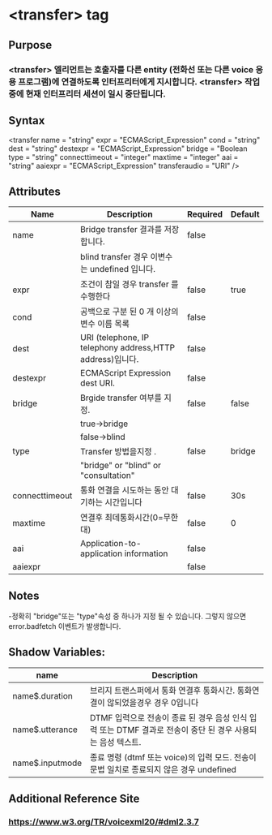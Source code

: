 # \<transfer> tag
## Purpose 
### \<transfer> 엘리먼트는 호출자를 다른 entity (전화선 또는 다른 voice 응용 프로그램)에 연결하도록 인터프리터에게 지시합니다. \<transfer> 작업 중에 현재 인터프리터 세션이 일시 중단됩니다.

## Syntax
\<transfer
name = "string"
expr = "ECMAScript_Expression"
cond = "string"
dest = "string"
destexpr = "ECMAScript_Expression"
bridge = "Boolean
type = "string"
connecttimeout = "integer"
maxtime = "integer"
aai = "string"
aaiexpr = "ECMAScript_Expression"
transferaudio = "URI"
/>



## Attributes
|Name |Description |Required |Default|
|-----|------------|---------|-------|
|name|Bridge transfer 결과를 저장합니다.|false||
|     |blind transfer  경우 이변수는 undefined 입니다.|||
|expr|조건이 참일 경우 transfer 를 수행한다|false|true|
|cond|공백으로 구분 된 0 개 이상의 변수 이름 목록|false||
|dest|URI (telephone, IP telephony address,HTTP address)입니다.|false||
|destexpr|ECMAScript Expression  dest URI.|false||
|bridge|Brgide transfer 여부를 지정.|false|false|
||true->bridge|||
||false->blind|||
|type|Transfer 방법을지정 .|false|bridge|
||"bridge" or "blind" or "consultation"||
|connecttimeout|통화 연결을 시도하는 동안 대기하는 시간입니다|false|30s|
|maxtime|연결후 최데통화시간(0=무한대)|false|0|
|aai|Application-to-application information|false||
|aaiexpr||false||




## Notes
-정확히 "bridge"또는 "type"속성 중 하나가 지정 될 수 있습니다. 그렇지 않으면 error.badfetch 이벤트가 발생합니다.

## Shadow Variables:
|name|	Description|
|----|-------------|
|name$.duration|	브리지 트랜스퍼에서 통화 연결후 통화시간. 통화연결이 않되었을경우 경우 0입니다|
|name$.utterance|	DTMF 입력으로 전송이 종료 된 경우 음성 인식 입력 또는 DTMF 결과로 전송이 중단 된 경우 사용되는 음성 텍스트.|
|name$.inputmode|	종료 명령 (dtmf 또는 voice)의 입력 모드. 전송이 문법 일치로 종료되지 않은 경우  undefined|


## Additional Reference Site
### https://www.w3.org/TR/voicexml20/#dml2.3.7

